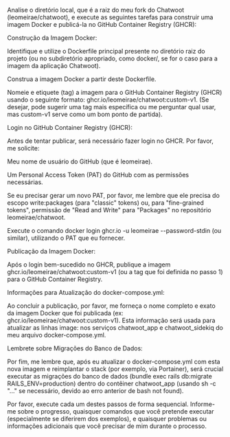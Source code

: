 Analise o diretório local, que é a raiz do meu fork do Chatwoot (leomeirae/chatwoot), e execute as seguintes tarefas para construir uma imagem Docker e publicá-la no GitHub Container Registry (GHCR):

Construção da Imagem Docker:

Identifique e utilize o Dockerfile principal presente no diretório raiz do projeto (ou no subdiretório apropriado, como docker/, se for o caso para a imagem da aplicação Chatwoot).

Construa a imagem Docker a partir deste Dockerfile.

Nomeie e etiquete (tag) a imagem para o GitHub Container Registry (GHCR) usando o seguinte formato: ghcr.io/leomeirae/chatwoot:custom-v1. (Se desejar, pode sugerir uma tag mais específica ou me perguntar qual usar, mas custom-v1 serve como um bom ponto de partida).

Login no GitHub Container Registry (GHCR):

Antes de tentar publicar, será necessário fazer login no GHCR. Por favor, me solicite:

Meu nome de usuário do GitHub (que é leomeirae).

Um Personal Access Token (PAT) do GitHub com as permissões necessárias.

Se eu precisar gerar um novo PAT, por favor, me lembre que ele precisa do escopo write:packages (para "classic" tokens) ou, para "fine-grained tokens", permissão de "Read and Write" para "Packages" no repositório leomeirae/chatwoot.

Execute o comando docker login ghcr.io -u leomeirae --password-stdin (ou similar), utilizando o PAT que eu fornecer.

Publicação da Imagem Docker:

Após o login bem-sucedido no GHCR, publique a imagem ghcr.io/leomeirae/chatwoot:custom-v1 (ou a tag que foi definida no passo 1) para o GitHub Container Registry.

Informações para Atualização do docker-compose.yml:

Ao concluir a publicação, por favor, me forneça o nome completo e exato da imagem Docker que foi publicada (ex: ghcr.io/leomeirae/chatwoot:custom-v1). Esta informação será usada para atualizar as linhas image: nos serviços chatwoot_app e chatwoot_sidekiq do meu arquivo docker-compose.yml.

Lembrete sobre Migrações do Banco de Dados:

Por fim, me lembre que, após eu atualizar o docker-compose.yml com esta nova imagem e reimplantar o stack (por exemplo, via Portainer), será crucial executar as migrações do banco de dados (bundle exec rails db:migrate RAILS_ENV=production) dentro do contêiner chatwoot_app (usando sh -c "..." se necessário, devido ao erro anterior de bash not found).

Por favor, execute cada um destes passos de forma sequencial. Informe-me sobre o progresso, quaisquer comandos que você pretende executar (especialmente se diferirem dos exemplos), e quaisquer problemas ou informações adicionais que você precisar de mim durante o processo.